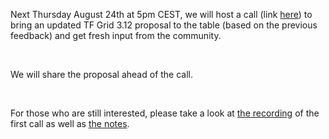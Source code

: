 Next Thursday August 24th at 5pm CEST, we will host a call (link [here](https://bit.ly/tfcommunitycall)) to bring an updated TF Grid 3.12 proposal to the table (based on the previous feedback) and get fresh input from the community.

<br/>

We will share the proposal ahead of the call.

<br/>

For those who are still interested, please take a look at [the recording](https://youtu.be/VcNZvp_PhPs) of the first call as well as [the notes](https://forum.threefold.io/t/tfgrid-3-12-proposal-and-discussion/4031/16?u=gosam).